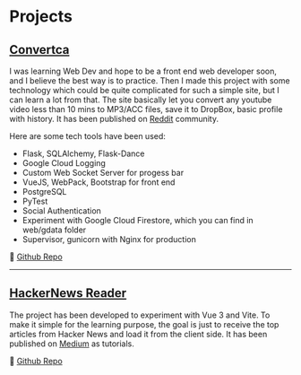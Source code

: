 # Projects

## [Convertca](https://convertca.com) <Badge text="Open Source" vertical="middle"/>

I was learning Web Dev and hope to be a front end web developer soon, and I believe the best way is to practice. Then I made this project with some technology which could be quite complicated for such a simple site, but I can learn a lot from that. The site basically let you convert any youtube video less than 10 mins to MP3/ACC files, save it to DropBox, basic profile with history. It has been published on [Reddit](https://www.reddit.com/r/Python/comments/k003t6/a_complete_web_app_to_convert_youtube_videos_to/) community.

Here are some tech tools have been used:

* Flask, SQLAlchemy, Flask-Dance
* Google Cloud Logging
* Custom Web Socket Server for progess bar
* VueJS, WebPack, Bootstrap for front end
* PostgreSQL
* PyTest
* Social Authentication
* Experiment with Google Cloud Firestore, which you can find in web/gdata folder
* Supervisor, gunicorn with Nginx for production

🎁 [Github Repo](https://github.com/infantiablue/converter)

---

## [HackerNews Reader](http://vhnews.netlify.app/) <Badge text="Open Source" vertical="middle"/> <Badge text="WIP" type="warning" vertical="middle"/>

The project has been developed to experiment with Vue 3 and Vite. To make it simple for the learning purpose, the goal is just to receive the top articles from Hacker News and load it from the client side. It has been published on [Medium](https://infantiablue.medium.com/hackernews-reader-with-vue-3-vite-2-and-vuex-4-part-1-247315ceb06a) as tutorials.

🎁 [Github Repo](https://github.com/infantiablue/vhnews)
